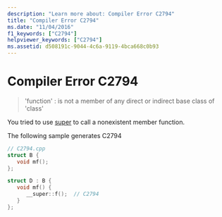 ```yaml
---
description: "Learn more about: Compiler Error C2794"
title: "Compiler Error C2794"
ms.date: "11/04/2016"
f1_keywords: ["C2794"]
helpviewer_keywords: ["C2794"]
ms.assetid: d508191c-9044-4c6a-9119-4bca668c0b93
---
```

# Compiler Error C2794

> 'function' : is not a member of any direct or indirect base class of 'class'

You tried to use [super](../../cpp/super.md) to call a nonexistent member function.

The following sample generates C2794

```cpp
// C2794.cpp
struct B {
   void mf();
};

struct D : B {
   void mf() {
      __super::f();  // C2794
   }
};
```
